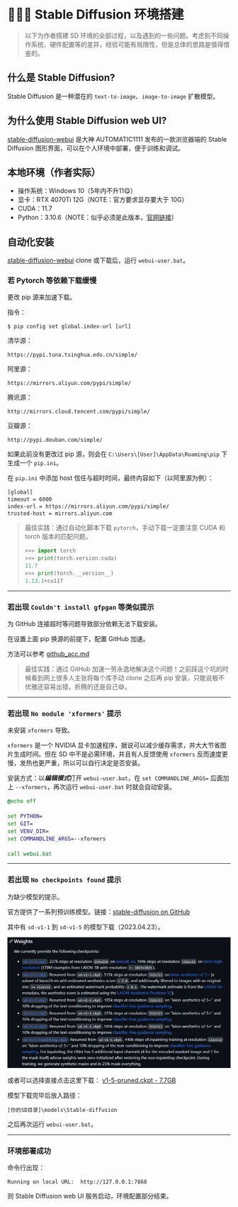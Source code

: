 # 👩🏻‍🏫 Stable Diffusion 环境搭建

> 以下为作者搭建 SD 环境的全部过程，以及遇到的一些问题。考虑到不同操作系统、硬件配置等的差异，经验可能有局限性，但是总体的思路是值得借鉴的。

## 什么是 Stable Diffusion?
Stable Diffusion 是一种潜在的 `text-to-image`、`image-to-image` 扩散模型。

## 为什么使用 Stable Diffusion web UI?
[stable-diffusion-webui](https://github.com/AUTOMATIC1111/stable-diffusion-webui) 是大神 AUTOMATIC1111 发布的一款浏览器端的 Stable Diffusion 图形界面，可以在个人环境中部署，便于训练和调试。

## 本地环境（作者实际）
- 操作系统：Windows 10（5年内不升11😋）
- 显卡：RTX 4070Ti 12G（NOTE：官方要求显存要大于 10G）
- CUDA：11.7
- Python：3.10.6（NOTE：似乎必须是此版本，[官网链接](https://www.python.org/downloads/release/python-3106/)）


## 自动化安装
[stable-diffusion-webui](https://github.com/AUTOMATIC1111/stable-diffusion-webui) clone 或下载后，运行 `webui-user.bat`。

### 若 Pytorch 等依赖下载缓慢
更改 pip 源来加速下载。

指令：
```shell
$ pip config set global.index-url [url]
```

清华源：

```
https://pypi.tuna.tsinghua.edu.cn/simple/
```

阿里源：

```
https://mirrors.aliyun.com/pypi/simple/
```

腾讯源：

```
http://mirrors.cloud.tencent.com/pypi/simple/
```

豆瓣源：

```
http://pypi.douban.com/simple/
```

如果此前没有更改过 pip 源，则会在 `C:\Users\[User]\AppData\Roaming\pip` 下生成一个 `pip.ini`。

在 `pip.ini` 中添加 host 信任与超时时间，最终内容如下（以阿里源为例）：

```
[global]
timeout = 6000
index-url = https://mirrors.aliyun.com/pypi/simple/
trusted-host = mirrors.aliyun.com
```

> 最佳实践：通过自动化脚本下载 `pytorch`，手动下载一定要注意 CUDA 和 torch 版本的匹配问题。
> 
> ```python
> >>> import torch
> >>> print(torch.version.cuda)
> 11.7
> >>> print(torch.__version__)
> 1.13.1+cu117
> ```

---

### 若出现 `Couldn't install gfpgan` 等类似提示

为 GitHub 连接超时等问题导致部分依赖无法下载安装。

在设置上面 pip 换源的前提下，配置 GitHub 加速。

方法可以参考 [github_acc.md](../../utils/git/github_acc.md)

> 最佳实践：通过 GitHub 加速一劳永逸地解决这个问题！之前踩这个坑的时候看到网上很多人主张将每个库手动 clone 之后再 pip 安装，只能说极不优雅还容易出错，折腾的还是自己😅。
---

### 若出现 `No module 'xformers'` 提示

未安装 `xformers` 导致。

`xformers` 是一个 NVIDIA 显卡加速程序，据说可以减少缓存需求，并大大节省图片生成时间。但在 SD 中不是必需环境，并且有人反馈使用 `xformers` 反而速度更慢，发热也更严重，所以可以自行决定是否安装。

安装方式：以***编辑模式***打开 `webui-user.bat`，在 `set COMMANDLINE_ARGS=` 后面加上 `--xformers`，再次运行 `webui-user.bat` 时就会自动安装。 


```bat
@echo off

set PYTHON=
set GIT=
set VENV_DIR=
set COMMANDLINE_ARGS=--xformers

call webui.bat
```
---

### 若出现 `No checkpoints found` 提示

为缺少模型的提示。

官方提供了一系列预训练模型。链接：[stable-diffusion on GitHub](https://github.com/runwayml/stable-diffusion#weights)

其中有 `sd-v1-1` 到 `sd-v1-5` 的模型下载（2023.04.23）。

![sd--checkpoint-list](../../static/images/ml_ai/stable_diffusion/sd__checkpoint_list.jpg)


或者可以选择直接点击这里下载： [v1-5-pruned.ckpt - 7.7GB](https://huggingface.co/runwayml/stable-diffusion-v1-5/resolve/main/v1-5-pruned.ckpt)


模型下载完毕后放入路径：
```
[你的SD目录]\models\Stable-diffusion
```

之后再次运行 `webui-user.bat`。

---

### 环境部署成功

命令行出现：
```shell
Running on local URL:  http://127.0.0.1:7860
```

则 Stable Diffusion web UI 服务启动，环境配置部分结束。